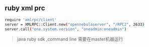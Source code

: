 
##   ruby xml prc 
```bash
require 'xmlrpc/client'
server = XMLRPC::Client.new("opennebulaserver", "/RPC2", 2633)
server.call("one.system.version", "oneadmin:oneadmin")
```

> java ruby sdk  ,command line 需要在master机器运行 


